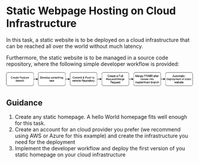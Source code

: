 # Static Webpage Hosting on Cloud Infrastructure

In this task, a static website is to be deployed on a cloud infrastructure that can be reached all over the world without much latency.

Furthermore, the static website is to be managed in a source code repository, where the following simple developer workflow is provided:

![](img/simple-dev-workflow.png)

## Guidance

1. Create any static homepage. A hello World homepage fits well enough for this task.
2. Create an account for an cloud provider you prefer (we recommend using AWS or Azure for this example) and create the infrastructure you need for the deployment
3. Implement the developer workflow and deploy the first version of you static homepage on your cloud infrastructure

